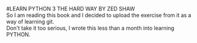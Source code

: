 #LEARN PYTHON 3 THE HARD WAY BY ZED SHAW  <br />
So I am reading this book and I decided to upload the exercise from it as a way of learning git.  <br />
Don't take it too serious, I wrote this less than a month into learning PYTHON. <br />
